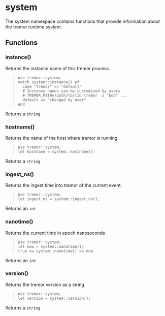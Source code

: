 
# system

 The system namespace contains functions that provide information about the
 tremor runtime system.
## Functions

### instance()

Returns the instance name of this tremor process.

> ```tremor
> use tremor::system;
> match system::instance() of
>   case "tremor" => "default"
>   # Instance names can be customized by users
>   # TREMOR_PATH=/path/to/lib tremor -i "bob" ...
>   default => "changed by user"
> end
> ```

Returns a `string`

### hostname()

Returns the name of the host where tremor is running.

> ```tremor
> use tremor::system;
> let hostname = system::hostname();
> ```

Returns a `string`

### ingest_ns()

Returns the ingest time into tremor of the current event.

> ```tremor
> use tremor::system;
> let ingest_ns = system::ingest_ns();
> ```

Returns an `int`

### nanotime()

Returns the current time in epoch nanoseconds

> ```tremor
> use tremor::system;
> let now = system::nanotime();
> true == system::nanotime() >= now
> ```

Returns an `int`

### version()

Returns the tremor version as a string

> ```tremor
> use tremor::system;
> let version = system::version();
> ```

Returns a `string`
